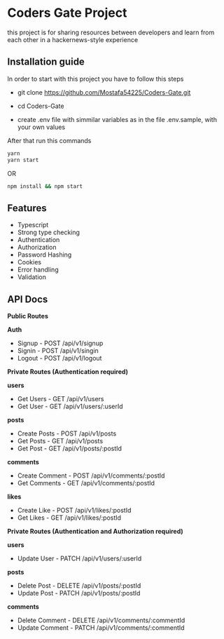 # Coders Gate Project
this project is for sharing resources between developers and learn from each other in a hackernews-style experience



## Installation guide

In order to start with this project you have to follow this steps

- git clone https://github.com/Mostafa54225/Coders-Gate.git

- cd Coders-Gate

- create .env file with simmilar variables as in the file .env.sample, with your own values


After that run this commands
```bash
yarn
yarn start
```
OR
```bash
npm install && npm start
```

## Features
- Typescript
- Strong type checking
- Authentication
- Authorization
- Password Hashing
- Cookies
- Error handling
- Validation


## API Docs
<strong>Public Routes</strong>

**Auth**
- Signup          - POST        /api/v1/signup
- Signin          - POST        /api/v1/singin
- Logout          - POST        /api/v1/logout

<strong>Private Routes (Authentication required)</strong>

**users**
- Get Users       - GET         /api/v1/users
- Get User        - GET         /api/v1/users/:userId

**posts**
- Create Posts    - POST        /api/v1/posts
- Get Posts       - GET         /api/v1/posts
- Get Post        - GET         /api/v1/posts/:postId

**comments**
- Create Comment  - POST        /api/v1/comments/:postId
- Get Comments    - GET         /api/v1/comments/:postId

**likes**
- Create Like     - POST        /api/v1/likes/:postId
- Get Likes       - GET         /api/v1/likes/:postId

<strong>Private Routes (Authentication and Authorization required)</strong>

**users**
- Update User     - PATCH       /api/v1/users/:userId

**posts**
- Delete Post     - DELETE      /api/v1/posts/:postId
- Update Post     - PATCH       /api/v1/posts/:postId

**comments**
- Delete Comment     - DELETE      /api/v1/comments/:commentId
- Update Comment     - PATCH       /api/v1/comments/:commentId